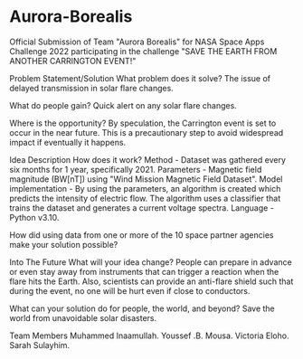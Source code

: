 # Aurora-Borealis
Official Submission of Team "Aurora Borealis" for NASA Space Apps Challenge 2022 participating in the challenge "SAVE THE EARTH FROM ANOTHER CARRINGTON EVENT!"


Problem Statement/Solution
What problem does it solve? 
The issue of delayed transmission in solar flare changes.

What do people gain? 
Quick alert on any solar flare changes.

Where is the opportunity? 
By speculation, the Carrington event is set to occur in the near future. This is a precautionary step to avoid widespread impact if eventually it happens.


Idea Description
How does it work?
Method - Dataset was gathered every six months for 1 year, specifically 2021.
Parameters - Magnetic field magnitude (BW[nT]) using "Wind Mission Magnetic Field Dataset".
Model implementation - By using the parameters, an algorithm is created which predicts the intensity of electric flow. The algorithm uses a classifier that trains the dataset and generates a current voltage spectra.
Language - Python v3.10.


How did using data from one or more of the 10 space partner agencies make your solution possible? 


Into The Future
What will your idea change? 
People can prepare in advance or even stay away from instruments that can trigger a reaction when the flare hits the Earth. Also, scientists can provide an anti-flare shield such that during the event, no one will be hurt even if close to conductors.

What can your solution do for people, the world, and beyond? 
Save the world from unavoidable solar disasters.


Team Members
Muhammed Inaamullah.
Youssef .B. Mousa.
Victoria Eloho.
Sarah Sulayhim.
